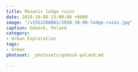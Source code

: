 ```yaml
---
title: Masonic lodge ruins
date: 2010-10-08 23:00:00 +0000
image: "/v1551268861/2010-10-09-lodge-ruins.jpg"
caption: Gdańsk, Poland
category:
- Urban Exploration
tags:
- Urbex
photoset: _photosets/gdansk-poland.md

---
```


